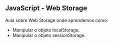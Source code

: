 ## JavaScript - Web Storage

Aula sobre Web Storage onde aprendemos como:
 - Manipular o objeto localStorage.
 - Manipular o objeto sessionStorage.
 
